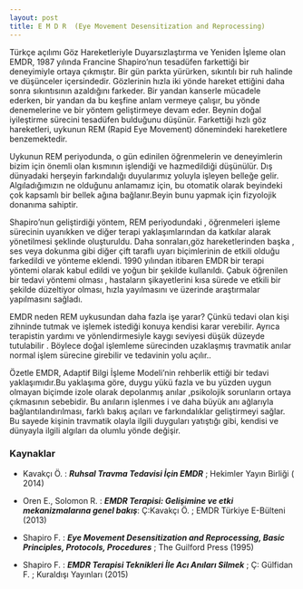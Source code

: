 ```yaml
---
layout: post
title: E M D R  (Eye Movement Desensitization and Reprocessing)
---
```



Türkçe açılımı  Göz  Hareketleriyle  Duyarsızlaştırma ve Yeniden İşleme  olan   EMDR, 1987 yılında Francine  Shapiro’nun    tesadüfen farkettiği  bir deneyimiyle  ortaya çıkmıştır.  Bir gün parkta yürürken, sıkıntılı  bir ruh  halinde ve  düşünceler  içersindedir.  Gözlerinin  hızla iki yönde hareket ettiğini  daha sonra  sıkıntısının azaldığını farkeder.  Bir yandan kanserle mücadele ederken, bir yandan da  bu keşfine anlam vermeye çalışır, bu yönde denemelerine ve  bir yöntem geliştirmeye  devam eder.  Beynin  doğal iyileştirme sürecini  tesadüfen bulduğunu düşünür. Farkettiği  hızlı  göz  hareketleri,  uykunun REM (Rapid  Eye Movement)  dönemindeki  hareketlere  benzemektedir.

Uykunun REM   periyodunda,  o gün edinilen öğrenmelerin ve deneyimlerin bizim için önemli olan kısmının işlendiği ve hazmedildiği düşünülür.  Dış dünyadaki herşeyin farkındalığı  duyularımız yoluyla işleyen belleğe gelir. Algıladığımızın ne olduğunu anlamamız için, bu otomatik olarak beyindeki çok kapsamlı bir bellek ağına bağlanır.Beyin bunu yapmak için fizyolojik  donanıma sahiptir.

Shapiro’nun  geliştirdiği yöntem,  REM  periyodundaki , öğrenmeleri işleme  sürecinin  uyanıkken ve diğer terapi  yaklaşımlarından da  katkılar alarak  yönetilmesi  şeklinde oluşturuldu. Daha sonraları,göz hareketlerinden başka  , ses  veya dokunma gibi  diğer  çift taraflı uyarı biçimlerinin de etkili olduğu farkedildi ve yönteme eklendi. 1990 yılından itibaren  EMDR bir terapi yöntemi olarak  kabul edildi ve yoğun bir şekilde kullanıldı.  Çabuk öğrenilen bir tedavi yöntemi olması ,  hastaların  şikayetlerini kısa sürede  ve etkili bir  şekilde düzeltiyor olması,  hızla  yayılmasını   ve  üzerinde  araştırmalar  yapılmasını sağladı.

EMDR  neden  REM  uykusundan daha fazla işe yarar? Çünkü  tedavi olan kişi  zihninde tutmak ve işlemek istediği konuya  kendisi karar verebilir. Ayrıca terapistin  yardımı ve  yönlendirmesiyle   kaygı seviyesi  düşük  düzeyde tutulabilir . Böylece doğal işlemleme sürecinden    uzaklaşmış  travmatik anılar normal  işlem  sürecine  girebilir ve tedavinin  yolu açılır..

Özetle  EMDR, Adaptif Bilgi İşleme Modeli’nin      rehberlik ettiği bir tedavi  yaklaşımıdır.Bu yaklaşıma göre,   duygu yükü fazla ve bu yüzden uygun olmayan biçimde izole olarak  depolanmış  anılar  ,psikolojik sorunların  ortaya  çıkmasının sebebidir. Bu anıların işlenmes i ve daha büyük  anı ağlarıyla bağlantılandırılması, farklı bakış açıları ve  farkındalıklar geliştirmeyi  sağlar. Bu   sayede kişinin travmatik olayla  ilgili duyguları yatıştığı gibi,  kendisi ve dünyayla ilgili algıları da olumlu yönde değişir.

### Kaynaklar

* Kavakçı Ö. : ___Ruhsal Travma Tedavisi İçin EMDR___ ; Hekimler Yayın Birliği ( 2014)

* Oren E., Solomon R. : ___EMDR Terapisi: Gelişimine ve etki mekanizmalarına genel bakış___: Ç:Kavakçı Ö. ; EMDR Türkiye E-Bülteni  (2013)

* Shapiro F. : ___Eye Movement  Desensitization and Reprocessing, Basic Principles, Protocols, Procedures___ ; The Guilford Press (1995)

* Shapiro F. : ___EMDR Terapisi Teknikleri İle Acı Anıları Silmek___ ; Ç: Gülfidan F. ; Kuraldışı Yayınları (2015)
